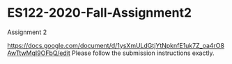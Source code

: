 # ES122-2020-Fall-Assignment2

Assignment 2

https://docs.google.com/document/d/1ysXmULdGtjYtNpknfE1uk7Z_oa4rO8AwTtwMqI9OFbQ/edit 
Please follow the submission instructions exactly.
